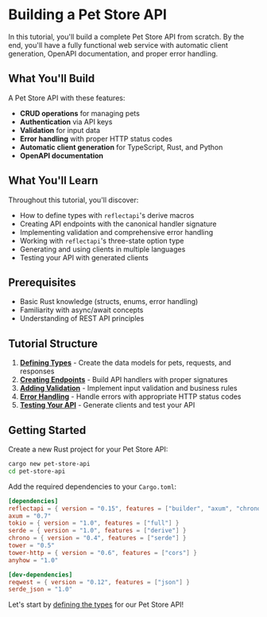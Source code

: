 # Building a Pet Store API

In this tutorial, you'll build a complete Pet Store API from scratch. By the end, you'll have a fully functional web service with automatic client generation, OpenAPI documentation, and proper error handling.

## What You'll Build

A Pet Store API with these features:
- **CRUD operations** for managing pets
- **Authentication** via API keys
- **Validation** for input data
- **Error handling** with proper HTTP status codes
- **Automatic client generation** for TypeScript, Rust, and Python
- **OpenAPI documentation** 

## What You'll Learn

Throughout this tutorial, you'll discover:
- How to define types with `reflectapi`'s derive macros
- Creating API endpoints with the canonical handler signature
- Implementing validation and comprehensive error handling
- Working with `reflectapi`'s three-state option type
- Generating and using clients in multiple languages
- Testing your API with generated clients

## Prerequisites

- Basic Rust knowledge (structs, enums, error handling)
- Familiarity with async/await concepts
- Understanding of REST API principles

## Tutorial Structure

1. **[Defining Types](./defining-types.md)** - Create the data models for pets, requests, and responses
2. **[Creating Endpoints](./creating-endpoints.md)** - Build API handlers with proper signatures  
3. **[Adding Validation](./adding-validation.md)** - Implement input validation and business rules
4. **[Error Handling](./error-handling.md)** - Handle errors with appropriate HTTP status codes
5. **[Testing Your API](./testing.md)** - Generate clients and test your API

## Getting Started

Create a new Rust project for your Pet Store API:

```bash
cargo new pet-store-api
cd pet-store-api
```

Add the required dependencies to your `Cargo.toml`:

```toml
[dependencies]
reflectapi = { version = "0.15", features = ["builder", "axum", "chrono"] }
axum = "0.7"
tokio = { version = "1.0", features = ["full"] }
serde = { version = "1.0", features = ["derive"] }
chrono = { version = "0.4", features = ["serde"] }
tower = "0.5"
tower-http = { version = "0.6", features = ["cors"] }
anyhow = "1.0"

[dev-dependencies]
reqwest = { version = "0.12", features = ["json"] }
serde_json = "1.0"
```


Let's start by [defining the types](./defining-types.md) for our Pet Store API!
